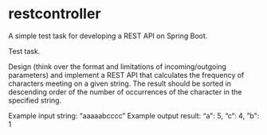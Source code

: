 # restcontroller
A simple test task for developing a REST API on Spring Boot.

Test task.

Design (think over the format and limitations of incoming/outgoing parameters) and implement a REST API that calculates the frequency of characters meeting on a given string.
The result should be sorted in descending order of the number of occurrences of the character in the specified string.

Example input string: “aaaaabcccc”
Example output result: “a": 5, “c“: 4, ”b": 1
